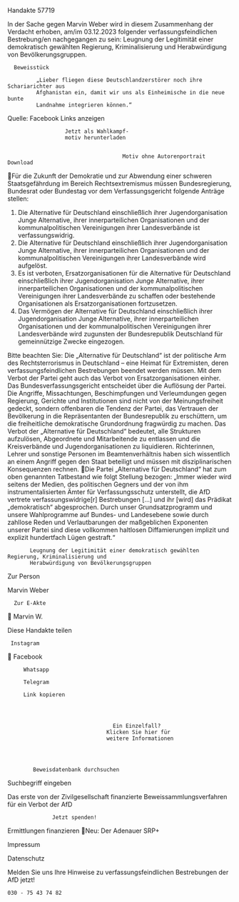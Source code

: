 Handakte 57719

In der Sache gegen Marvin Weber wird in diesem Zusammenhang der Verdacht
erhoben, am/im 03.12.2023 folgender verfassungsfeindlichen Bestrebung/en
nachgegangen zu sein: Leugnung der Legitimität einer demokratisch gewählten
Regierung, Kriminalisierung und Herabwürdigung von Bevölkerungsgruppen.




      Beweisstück

             „Lieber fliegen diese Deutschlandzerstörer noch ihre Schariarichter aus
             Afghanistan ein, damit wir uns als Einheimische in die neue bunte
             Landnahme integrieren können.“



Quelle:
Facebook
Links anzeigen




                      Jetzt als Wahlkampf-
                      motiv herunterladen


                                        Motiv ohne Autorenportrait         Download
Für die Zukunft der Demokratie und zur Abwendung einer schweren
Staatsgefährdung im Bereich Rechtsextremismus müssen Bundesregierung,
Bundesrat oder Bundestag vor dem Verfassungsgericht folgende Anträge stellen:


   1. Die Alternative für Deutschland einschließlich ihrer Jugendorganisation
      Junge Alternative, ihrer innerparteilichen Organisationen und der
      kommunalpolitischen Vereinigungen ihrer Landesverbände ist
      verfassungswidrig.
   2. Die Alternative für Deutschland einschließlich ihrer Jugendorganisation
      Junge Alternative, ihrer innerparteilichen Organisationen und der
      kommunalpolitischen Vereinigungen ihrer Landesverbände wird aufgelöst.
   3. Es ist verboten, Ersatzorganisationen für die Alternative für Deutschland
      einschließlich ihrer Jugendorganisation Junge Alternative, ihrer
      innerparteilichen Organisationen und der kommunalpolitischen
      Vereinigungen ihrer Landesverbände zu schaffen oder bestehende
      Organisationen als Ersatzorganisationen fortzusetzen.
   4. Das Vermögen der Alternative für Deutschland einschließlich ihrer
      Jugendorganisation Junge Alternative, ihrer innerparteilichen Organisationen
      und der kommunalpolitischen Vereinigungen ihrer Landesverbände wird
      zugunsten der Bundesrepublik Deutschland für gemeinnützige Zwecke
      eingezogen.



Bitte beachten Sie: Die „Alternative für Deutschland“ ist der politische Arm des Rechtsterrorismus in
Deutschland – eine Heimat für Extremisten, deren verfassungsfeindlichen Bestrebungen beendet
werden müssen. Mit dem Verbot der Partei geht auch das Verbot von Ersatzorganisationen einher. Das
Bundesverfassungsgericht entscheidet über die Auflösung der Partei. Die Angriffe, Missachtungen,
Beschimpfungen und Verleumdungen gegen Regierung, Gerichte und Institutionen sind nicht von der
Meinungsfreiheit gedeckt, sondern offenbaren die Tendenz der Partei, das Vertrauen der Bevölkerung
in die Repräsentanten der Bundesrepublik zu erschüttern, um die freiheitliche demokratische
Grundordnung fragwürdig zu machen. Das Verbot der „Alternative für Deutschland“ bedeutet, alle
Strukturen aufzulösen, Abgeordnete und Mitarbeitende zu entlassen und die Kreisverbände und
Jugendorganisationen zu liquidieren. Richterinnen, Lehrer und sonstige Personen im
Beamtenverhältnis haben sich wissentlich an einem Angriff gegen den Staat beteiligt und müssen mit
disziplinarischen Konsequenzen rechnen.
Die Partei „Alternative für Deutschland“ hat zum oben genannten Tatbestand wie folgt Stellung
bezogen: „Immer wieder wird seitens der Medien, des politischen Gegners und der von ihm
instrumentalisierten Ämter für Verfassungsschutz unterstellt, die AfD vertrete verfassungswidrige[r]
Bestrebungen […] und ihr [wird] das Prädikat „demokratisch“ abgesprochen. Durch unser
Grundsatzprogramm und unsere Wahlprogramme auf Bundes- und Landesebene sowie durch zahllose
Reden und Verlautbarungen der maßgeblichen Exponenten unserer Partei sind diese vollkommen
haltlosen Diffamierungen implizit und explizit hundertfach Lügen gestraft.“




           Leugnung der Legitimität einer demokratisch gewählten Regierung, Kriminalisierung und
           Herabwürdigung von Bevölkerungsgruppen




   Zur Person


   Marvin Weber

      Zur E-Akte
                    Marvin W.

Diese Handakte teilen


     Instagram
         Facebook

         Whatsapp

         Telegram

         Link kopieren




                                     Ein Einzelfall?
                                   Klicken Sie hier für
                                   weitere Informationen




            Beweisdatenbank durchsuchen

  Suchbegriff eingeben

  Das erste von der Zivilgesellschaft finanzierte
   Beweissammlungsverfahren für ein Verbot
                     der AfD

                  Jetzt spenden!




Ermittlungen finanzieren
Neu: Der Adenauer SRP+

Impressum

Datenschutz




Melden Sie uns Ihre Hinweise zu verfassungsfeindlichen Bestrebungen der AfD
jetzt!

    030 - 75 43 74 82
